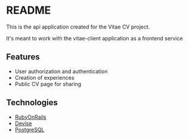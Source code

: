 # README

This is the api application created for the Vitae CV project.

It's meant to work with the vitae-client application as a frontend service


## Features
- User authorization and authentication
- Creation of experiences
- Public CV page for sharing

## Technologies

- [RubyOnRails](https://rubyonrails.org/)
- [Devise](https://github.com/heartcombo/devise) 
- [PostgreSQL](https://www.postgresql.org/) 